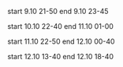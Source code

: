 start 9.10 21-50
end 9.10 23-45

start 10.10 22-40
end 11.10 01-00 

start 11.10 22-50
end 12.10 00-40

start 12.10 13-40
end 12.10 18-40